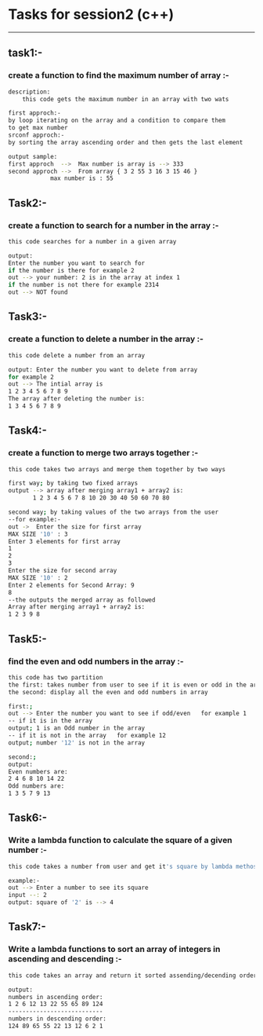 # Tasks for session2 (c++)
-----------------------------
## task1:-
### create a function to find the maximum number of array :-
```bash
description:
	this code gets the maximum number in an array with two wats
```
```bash
first approch:-
by loop iterating on the array and a condition to compare them
to get max number
srconf approch:-
by sorting the array ascending order and then gets the last element
```
```bash
output sample:
first approch  -->  Max number is array is --> 333
second approch -->  From array { 3 2 55 3 16 3 15 46 }
		    max number is : 55
```
##
## Task2:-
### create a function to search for a number in the array :-
```bash
this code searches for a number in a given array
```
```bash
output:
Enter the number you want to search for
if the number is there for example 2
out --> your number: 2 is in the array at index 1
if the number is not there for example 2314
out --> NOT found
```
##
## Task3:-
###  create a function to delete a number in the array :-
```bash
this code delete a number from an array
```
```bash
output: Enter the number you want to delete from array 
for example 2
out --> The intial array is 
1 2 3 4 5 6 7 8 9 
The array after deleting the number is: 
1 3 4 5 6 7 8 9 
```
##
## Task4:-
###  create a function to merge two arrays together :-
```bash
this code takes two arrays and merge them together by two ways
```
```bash
first way; by taking two fixed arrays
output --> array after merging array1 + array2 is: 
	   1 2 3 4 5 6 7 8 10 20 30 40 50 60 70 80 
```
```bash
second way; by taking values of the two arrays from the user
--for example:-
out ->  Enter the size for first array
MAX SIZE '10' : 3
Enter 3 elements for first array
1
2
3
Enter the size for second array
MAX SIZE '10' : 2
Enter 2 elements for Second Array: 9
8
--the outputs the merged array as followed
Array after merging array1 + array2 is: 
1 2 3 9 8 
```
##
## Task5:-
### find the even and odd numbers in the array :-
```bash
this code has two partition 
the first: takes number from user to see if it is even or odd in the array
the second: display all the even and odd numbers in array
```
```bash
first:;
out --> Enter the number you want to see if odd/even   for example 1
-- if it is in the array
output; 1 is an Odd number in the array 
-- if it is not in the array   for example 12
output; number '12' is not in the array 
```
```bash
second:;
output: 
Even numbers are: 
2 4 6 8 10 14 22 
Odd numbers are: 
1 3 5 7 9 13 
```
##
## Task6:-
### Write a lambda function to calculate the square of a given number  :-
```bash
this code takes a number from user and get it's square by lambda methos
```
```bash
example:-
out --> Enter a number to see its square 
input --: 2
output: square of '2' is --> 4
```
##
## Task7:-
###   Write a lambda functions to sort an array of integers in ascending and descending :-
```bash
this code takes an array and return it sorted assending/decending orders by lambda method
```
```bash
output:
numbers in ascending order: 
1 2 6 12 13 22 55 65 89 124 
---------------------------
numbers in descending order: 
124 89 65 55 22 13 12 6 2 1 
```


